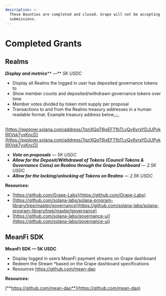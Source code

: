 ```yaml
---
description: >-
  These Bounties are completed and closed. Grape will not be accepting any new
  submissions.
---
```


# Completed Grants

## Realms

_**Display and metrics**_** —** _5K USDC_

* Display all Realms the logged in user has deposited governance tokens to
* Show member counts and deposited/withdrawn governance tokens over time
* Member votes divided by token mint supply per proposal
* Transactions to and from the Realms treasury addresses in a human readable format. Example treasury address below_:_

​[https://explorer.solana.com/address/7qzjXQqT6jxEFTfbTLvQv6vrsYDJUPvk9XVsk7yxKncD](https://explorer.solana.com/address/7qzjXQqT6jxEFTfbTLvQv6vrsYDJUPvk9XVsk7yxKncD)​

* _**Vote on proposals**_ — _5K USDC_
* _**Allow for the Deposit/Withdrawal of Tokens (Council Tokens & Governance Coins) on Realms through the Grape Dashboard**_ — _2.5K USDC_
* _**Allow for the locking/unlocking of Tokens on Realms**_ — _2.5K USDC​_

**Resources:**

* **​**[https://github.com/Grape-Labs](https://github.com/Grape-Labs)
* ​​[https://github.com/solana-labs/solana-program-library/tree/master/governance](https://github.com/solana-labs/solana-program-library/tree/master/governance)​​
* [https://github.com/solana-labs/governance-ui](https://github.com/solana-labs/governance-ui)​

## ​MeanFi SDK

**MeanFi SDK — 5K USDC**

* Display logged in users MeanFi payment streams on Grape dashboard
* Redeem the Stream \*based on the Grape dashboard specifications&#x20;
* Resources ​https://github.com/mean-dao

**Resources:**

**​**[**https://github.com/mean-dao**](https://github.com/mean-dao)
